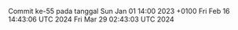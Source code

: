 Commit ke-55 pada tanggal Sun Jan 01 14:00 2023 +0100
Fri Feb 16 14:43:06 UTC 2024
Fri Mar 29 02:43:03 UTC 2024
